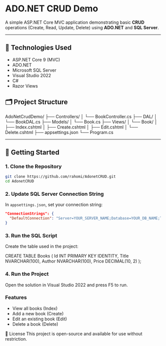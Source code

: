 # ADO.NET CRUD Demo

A simple ASP.NET Core MVC application demonstrating basic **CRUD** operations (Create, Read, Update, Delete) using **ADO.NET** and **SQL Server**.

---

## 🔧 Technologies Used

- ASP.NET Core 9 (MVC)
- ADO.NET
- Microsoft SQL Server
- Visual Studio 2022
- C#
- Razor Views



## 🗂️ Project Structure

AdoNetCrudDemo/
├── Controllers/
│ └── BookController.cs
├── DAL/
│ └── BookDAL.cs
├── Models/
│ └── Book.cs
├── Views/
│ └── Book/
│ ├── Index.cshtml
│ ├── Create.cshtml
│ ├── Edit.cshtml
│ └── Delete.cshtml
├── appsettings.json
└── Program.cs


---

## 🚀 Getting Started

### 1. Clone the Repository

```bash
git clone https://github.com/rahomi/AdonetCRUD.git
cd AdonetCRUD
```
### 2. Update SQL Server Connection String

In `appsettings.json`, set your connection string:

```json
"ConnectionStrings": {
  "DefaultConnection": "Server=YOUR_SERVER_NAME;Database=YOUR_DB_NAME;Trusted_Connection=True;"
}
```
### 3. Run the SQL Script
Create the table used in the project:

CREATE TABLE Books (
  Id INT PRIMARY KEY IDENTITY,
  Title NVARCHAR(100),
  Author NVARCHAR(100),
  Price DECIMAL(10, 2)
);

### 4. Run the Project
Open the solution in Visual Studio 2022 and press F5 to run.

### Features
- View all books (Index)
- Add a new book (Create)
- Edit an existing book (Edit)
- Delete a book (Delete)

📄 License
This project is open-source and available for use without restriction.
